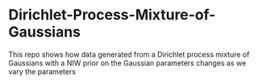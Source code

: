 # Dirichlet-Process-Mixture-of-Gaussians
This repo shows how data generated from a Dirichlet process mixture of Gaussians with a NIW prior on the Gaussian parameters changes as we vary the parameters 
